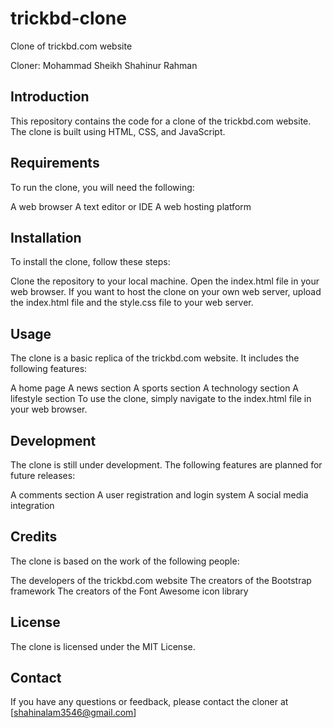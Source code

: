 
# trickbd-clone

Clone of trickbd.com website

Cloner: Mohammad Sheikh Shahinur Rahman

## Introduction

This repository contains the code for a clone of the trickbd.com website. The clone is built using HTML, CSS, and JavaScript.

## Requirements

To run the clone, you will need the following:

A web browser
A text editor or IDE
A web hosting platform
## Installation

To install the clone, follow these steps:

Clone the repository to your local machine.
Open the index.html file in your web browser.
If you want to host the clone on your own web server, upload the index.html file and the style.css file to your web server.
## Usage

The clone is a basic replica of the trickbd.com website. It includes the following features:

A home page
A news section
A sports section
A technology section
A lifestyle section
To use the clone, simply navigate to the index.html file in your web browser.

## Development

The clone is still under development. The following features are planned for future releases:

A comments section
A user registration and login system
A social media integration

## Credits

The clone is based on the work of the following people:

The developers of the trickbd.com website
The creators of the Bootstrap framework
The creators of the Font Awesome icon library

## License

The clone is licensed under the MIT License.

## Contact

If you have any questions or feedback, please contact the cloner at [shahinalam3546@gmail.com]
